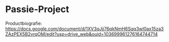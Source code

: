 # Passie-Project
Productbiografie:
https://docs.google.com/document/d/1XV3qJjj76qkNmH6Sqq3wl0ax15za3ZAzPEX5B2vrqOM/edit?usp=drive_web&ouid=103699961276164744714